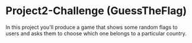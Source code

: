 # Project2-Challenge (GuessTheFlag)


In this project you'll produce a game that shows some random flags to users and asks them to choose which one belongs to a particular country.
